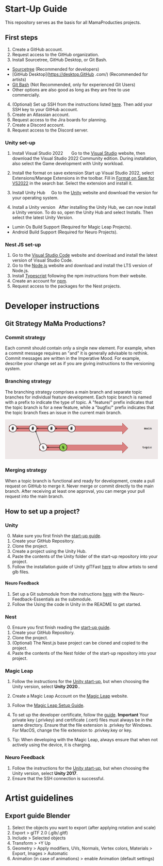 # Start-Up Guide
This repository serves as the basis for all MamaProducties projects. 

## First steps
1. Create a GitHub account.
2. Request access to the GitHub organization.
3. Install Sourcetree, GitHub Desktop, or Git Bash.
- [Sourcetree](https://www.sourcetreeapp.com/) (Recommended for developers)
- [GitHub Desktop](https://desktop.GitHub .com/) (Recommended for artists)
- [Git Bash](https://gitforwindows.org/) (Not Recommended, only for experienced Git Users)
- Other options are also good as long as they are free to use commercially.
4. (Optional) Set up SSH from the instructions listed [here](https://docs.github.com/en/authentication/connecting-to-github-with-ssh). Then add your SSH key to your GitHub account.
5. Create an Atlassian account.
6. Request access to the Jira boards for planning.
7. Create a Discord account.
8. Request access to the Discord server.

### Unity set-up
1. Install Visual Studio 2022       
Go to the [Visual Studio](https://visualstudio.microsoft.com/vs/) website, then download the Visual Studio 2022 Community edition. During installation, also select the Game development with Unity workload.

2. Install the format on save extension
Start up Visual Studio 2022, select Extensions/Manage Extensions in the toolbar. Fill in [Format on Save for VS2022](https://marketplace.visualstudio.com/items?itemName=WinstonFeng.VSFormatOnSave2022) in the search bar. Select the extension and install it.

3. Install Unity Hub    
Go to the [Unity](https://unity.com/download) website and download the version for your operating system.

4. Install a Unity version  
After installing the Unity Hub, we can now install a Unity version. To do so, open the Unity Hub and select Installs. Then select the latest Unity Version.
- Lumin Os Build Support (Required for Magic Leap Projects).
- Android Build Support (Required for Neuro Projects).

### Nest JS set-up 
1. Go to the [Visual Studio Code](https://code.visualstudio.com/) website and download and install the latest version of Visual Studio Code.
2. Go to the [Node.js](https://nodejs.org/en/) website and download and install the LTS version of Node.js.
3. Install [Typescript](https://www.typescriptlang.org/download) following the npm instructions from their website.  
4. Create an account for [npm](https://www.npmjs.com/).
5. Request access to the packages for the Nest projects.

# Developer instructions
## Git Strategy MaMa Productions?
### Commit strategy
Each commit should contain only a single new element. For example, when a
commit message requires an "and" it is generally advisable to rethink. Commit
messages are written in the Imperative Mood. For example, describe your change set as if you are giving instructions to the versioning system.

### Branching strategy
The branching strategy comprises a main branch and separate topic branches for individual feature development. Each topic branch is named with a prefix to indicate the type of topic. A "feature/" prefix indicates that the topic branch is for a new feature, while a "bugfix/" prefix indicates that the topic branch fixes an issue in the current main branch.

![Branching Strategy GIT](./Images/BranchingStrategy.png?raw=true "Branching Strategy GIT")

### Merging strategy
When a topic branch is functional and ready for development, create a pull
request on GitHub to merge it. Never merge or commit directly to the main
branch. After receiving at least one approval, you can merge your pull request
into the main branch.

## How to set up a project?
### Unity
0. Make sure you first finish the [start-up guide](##Start-up-Guide).
1. Create your GitHub Repository.
2. Clone the project.
3. Create a project using the Unity Hub.
4. Paste the contents of the Unity folder of the start-up repository into your project.
5. Follow the installation guide of Unity glTFast [here](https://discussions.unity.com/t/changing-the-pivot-point-of-meshes/144/6) to allow artists to send glb files. 

#### Neuro Feedback
1. Set up a Git submodule from the instructions [here](https://confluence.atlassian.com/sourcetreekb/adding-a-submodule-subtree-with-sourcetree-785332086.html) with the Neuro-Feedback-Essentials as the submodule.
2. Follow the Using the code in Unity in the README to get started.

### Nest
0. Ensure you first finish reading the [start-up guide](##Start-up-Guide).
1. Create your GitHub Repository.
2. Clone the project.
3. (Optional) The Nest.js base project can be cloned and copied to the project.
4. Paste the contents of the Nest folder of the start-up repository into your project.

### Magic Leap 
1. Follow the instructions for the [Unity start-up](###Unity-Start-Up), but when choosing the Unity version, select <strong>Unity 2020</strong>..
2. Create a Magic Leap Account on the [Magic Leap](https://ml1-developer.magicleap.com/en-us/home) website.
2. Follow the [Magic Leap Setup Guide](https://ml1-developer.magicleap.com/en-us/learn/guides/set-up-development-environment).
3. To set up the developer certificate, follow the [guide](https://ml1-developer.magicleap.com/en-us/learn/guides/developer-certificates). <strong>Important</strong> Your private key (.privkey) and certificate (.cert) files must always be in the same directory. Ensure that the file extension is .privkey for Windows. For MacOS, change the file extension to .privkey.key or key. 

4. Tip: When developing with the Magic Leap, always ensure that when not actively using the device, it is charging.
 
 ### Neuro Feedback
1. Follow the instructions for the [Unity start-up](###Unity-Start-Up), but when choosing the Unity version, select <strong>Unity 2017</strong>.
2. Ensure that the SSH connection is successful.


# Artist guidelines
## Export guide Blender
1. Select the objects you want to export (after applying rotation and scale)
2. Export > glTF 2.0 (.glb/.gltf)
3. Include > Selected objects
4. Transform > +Y Up
5. Geometry > Apply modifiers, UVs, Normals, Vertex colors, Materials > Export, Images > Automatic
6. Animation (in case of animations) > enable Animation (default settings)